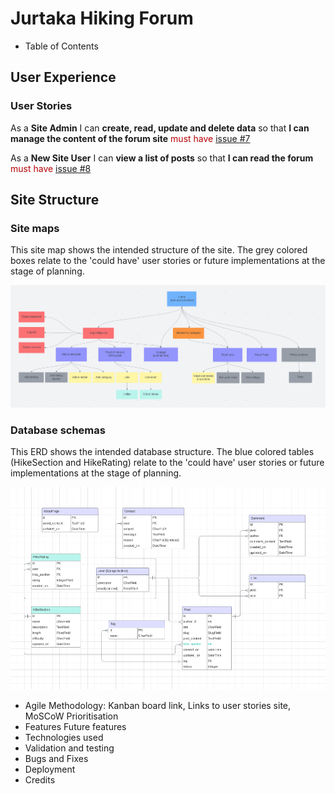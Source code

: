 # Jurtaka Hiking Forum

- Table of Contents
## User Experience

### User Stories

As a **Site Admin** I can **create, read, update and delete data** so that **I can manage the content of the forum site** <span style="color: #B60205">must have</span> [issue #7](https://github.com/lienebriede/jurtaka/issues/7) 

As a **New Site User** I can **view a list of posts** so that **I can read the forum** <span style="color: #B60205">must have</span> [issue #8](https://github.com/lienebriede/jurtaka/issues/8)

## Site Structure
    
### Site maps

This site map shows the intended structure of the site. The grey colored boxes relate to the 'could have' user stories or future implementations at the stage of planning.

![Site Map](/documentation/sitemap_jurtaka.png)


### Database schemas

This ERD shows the intended database structure. The blue colored tables (HikeSection and HikeRating) relate to the 'could have' user stories or future implementations at the stage of planning.

![ERD](/documentation/db_schema_jurtaka.png)
 	
-	Agile Methodology:
  Kanban board link,
  Links to user stories site,
  MoSCoW Prioritisation
-	Features
  Future features
-	Technologies used
-	Validation and testing
-	Bugs and Fixes
-	Deployment
-	Credits

